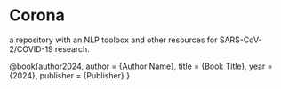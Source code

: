 # Corona
a repository with an NLP toolbox and other resources for SARS-CoV-2/COVID-19 research.


@book{author2024,
  author = {Author Name},
  title = {Book Title},
  year = {2024},
  publisher = {Publisher}
}
